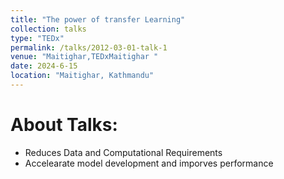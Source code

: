 ```yaml
---
title: "The power of transfer Learning"
collection: talks
type: "TEDx"
permalink: /talks/2012-03-01-talk-1
venue: "Maitighar,TEDxMaitighar "
date: 2024-6-15
location: "Maitighar, Kathmandu"
---
```


About Talks:
======
 * Reduces Data and Computational Requirements
 * Accelearate model development and imporves performance
